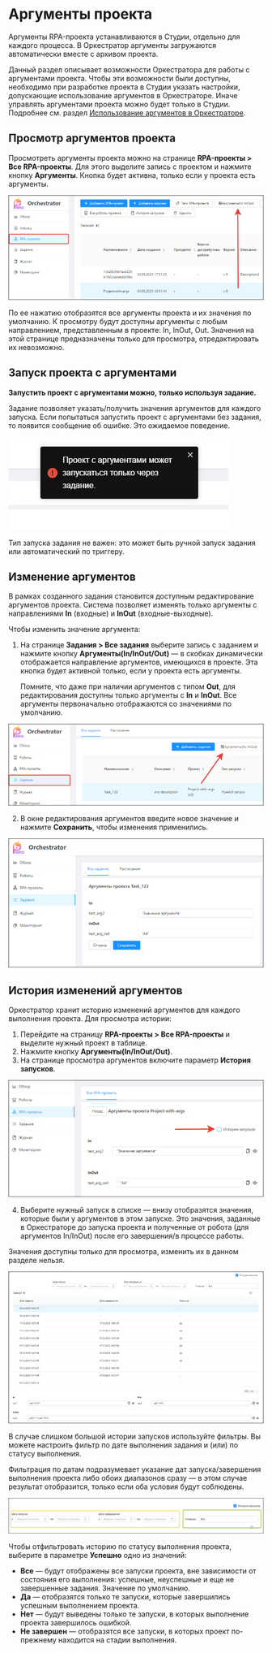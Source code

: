 # Аргументы проекта

Аргументы RPA-проекта устанавливаются в Студии, отдельно для каждого процесса. В Оркестратор аргументы загружаются автоматически вместе с архивом проекта. 

Данный раздел описывает возможности Оркестратора для работы с аргументами проекта. Чтобы эти возможности были доступны, необходимо при разработке проекта в Студии указать настройки, допускающие использование аргументов в Оркестраторе. Иначе управлять аргументами проекта можно будет только в Студии. Подробнее см. раздел [Использование аргументов в Оркестраторе](https://docs.primo-rpa.ru/primo-rpa/primo-studio/process/args#argumenty-orkestratora). 


## Просмотр аргументов проекта

Просмотреть аргументы проекта можно на странице **RPA-проекты > Все RPA-проекты**. Для этого выделите запись с проектом и нажмите кнопку **Аргументы**. Кнопка будет активна, только если у проекта есть аргументы.

![](../../resources/basics/tasks/projects-button-args.png) 

По ее нажатию отобразятся все аргументы проекта и их значения по умолчанию. К просмотру будут доступны аргументы с любым направлением, представленным в проекте: In, InOut, Out. Значения на этой странице предназначены только для просмотра, отредактировать их невозможно.


## Запуск проекта с аргументами

**Запустить проект с аргументами можно, только используя задание.** 

Задание позволяет указать/получить значения аргументов для каждого запуска. Если попытаться запустить проект с аргументами без задания, то появится сообщение об ошибке. Это ожидаемое поведение.

![](../../resources/basics/tasks/error-for-project-args.png) 

Тип запуска задания не важен: это может быть ручной запуск задания или автоматический по триггеру. 


## Изменение аргументов
В рамках созданного задания становится доступным редактирование аргументов проекта. Система позволяет изменять только аргументы с направлениями **In** (входные) и **InOut** (входные-выходные).

Чтобы изменить значение аргумента:
1. На странице **Задания > Все задания** выберите запись с заданием и нажмите кнопку **Аргументы(In/InOut/Out)** — в скобках динамически отображается направление аргументов, имеющихся в проекте. Эта кнопка будет активной только, если у проекта есть аргументы.
  
   Помните, что даже при наличии аргументов с типом **Out**, для редактирования доступны только аргументы с **In** и **InOut**. Все аргументы первоначально отображаются со значениями по умолчанию.

![](../../resources/basics/tasks/task-for-args.png) 

2. В окне редактирования аргументов введите новое значение и нажмите **Сохранить**, чтобы изменения применились.

![](../../resources/basics/tasks/editing-args.png) 



## История изменений аргументов

Оркестратор хранит историю изменений аргументов для каждого выполнения проекта. Для просмотра истории:
1. Перейдите на страницу **RPA-проекты > Все RPA-проекты** и выделите нужный проект в таблице.
2. Нажмите кнопку **Аргументы(In/InOut/Out)**. 
3. На странице просмотра аргументов включите параметр **История запусков**. 

![](../../resources/basics/tasks/projects-args-history-parametr.png) 

4. Выберите нужный запуск в списке — внизу отобразятся значения, которые были у аргументов в этом запуске. Это значения, заданные в Оркестраторе до запуска проекта и полученные от робота (для аргументов In/InOut) после его завершения/в процессе работы.
  
  Значения доступны только для просмотра, изменить их в данном разделе нельзя.

![](../../resources/basics/tasks/orch-args-run-history.png) 

В случае слишком большой истории запусков используйте фильтры. Вы можете настроить фильтр по дате выполнения задания и (или) по статусу выполнения.

Фильтрация по датам подразумевает указание дат запуска/завершения выполнения проекта либо обоих диапазонов сразу — в этом случае результат отобразится, только если оба условия будут соблюдены.

![](../../resources/basics/tasks/filter.png) 

Чтобы отфильтровать историю по статусу выполнения проекта, выберите в параметре **Успешно** одно из значений:
* **Все** — будут отображены все запуски проекта, вне зависимости от состояния его выполнения: успешные, неуспешные и еще не завершенные задания. Значение по умолчанию. 
* **Да** — отобразятся только те запуски, которые завершились успешным выполнением проекта.
* **Нет** — будут выведены только те запуски, в которых выполнение проекта завершилось ошибкой.
* **Не завершен** — отобразятся все запуски, в которых проект по-прежнему находится на стадии выполнения.


